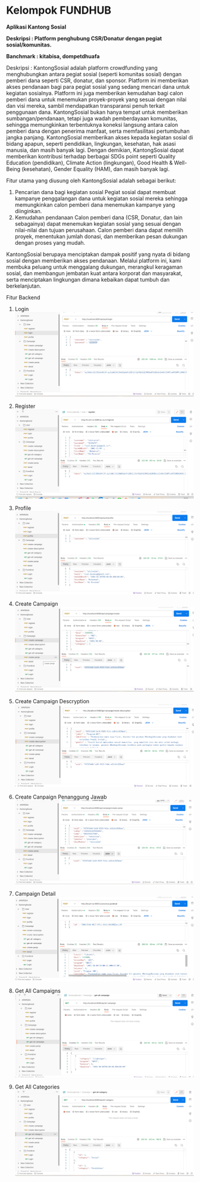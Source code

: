 
# Kelompok FUNDHUB
**Aplikasi Kantong Sosial**

**Deskripsi	: Platform penghubung CSR/Donatur dengan pegiat sosial/komunitas.**

**Banchmark	: kitabisa, dompetdhuafa**

Deskripsi	: 
KantongSosial adalah platform crowdfunding yang menghubungkan antara pegiat sosial (seperti komunitas sosial) dengan pemberi dana seperti CSR, donatur, dan sponsor. Platform ini memberikan akses pendanaan bagi para pegiat sosial yang sedang mencari dana untuk kegiatan sosialnya. Platform ini juga memberikan kemudahan bagi calon pemberi dana untuk menemukan proyek-proyek yang sesuai dengan nilai dan visi mereka, sambil mendapatkan transparansi penuh terkait penggunaan dana.
KantongSosial bukan hanya tempat untuk memberikan sumbangan/pendanaan, tetapi juga wadah pemberdayaan komunitas, sehingga memungkinkan terbentuknya koneksi langsung antara calon pemberi dana dengan penerima manfaat, serta memfasilitasi pertumbuhan jangka panjang. KantongSosial memberikan akses kepada kegiatan sosial di bidang apapun, seperti pendidikan, lingkungan, kesehatan, hak asasi manusia, dan masih banyak lagi. Dengan demikian, KantongSosial dapat memberikan kontribusi terhadap berbagai SDGs point seperti Quality Education (pendidikan), Climate Action (lingkungan), Good Health & Well-Being (kesehatan), Gender Equality (HAM), dan masih banyak lagi.

Fitur utama yang diusung oleh KantongSosial adalah sebagai berikut:
1. Pencarian dana bagi kegiatan sosial
Pegiat sosial dapat membuat kampanye penggalangan dana untuk kegiatan sosial mereka sehingga memungkinkan calon pemberi dana menemukan kampanye yang diinginkan.
2. Kemudahan pendanaan
Calon pemberi dana (CSR, Donatur, dan lain sebagainya) dapat menemukan kegiatan sosial yang sesuai dengan nilai-nilai dan tujuan perusahaan. Calon pemberi dana dapat memilih proyek, menentukan jumlah donasi, dan memberikan pesan dukungan dengan proses yang mudah.

KantongSosial berupaya menciptakan dampak positif yang nyata di bidang sosial dengan memberikan akses pendanaan. Melalui platform ini, kami membuka peluang untuk menggalang dukungan, merangkul keragaman sosial, dan membangun jembatan kuat antara korporat dan masyarakat, serta menciptakan lingkungan dimana kebaikan dapat tumbuh dan berkelanjutan.

Fitur Backend
1. Login
![alt text](https://github.com/alrivalda/kantongsosial/blob/master/Screenshoot/login-api.png?raw=true)

2. Register
![alt text](https://github.com/alrivalda/kantongsosial/blob/master/Screenshoot/register-api.png?raw=true)

3. Profile
![alt text](https://github.com/alrivalda/kantongsosial/blob/master/Screenshoot/profile-api.png?raw=true)

4. Create Campaign
![alt text](https://github.com/alrivalda/kantongsosial/blob/master/Screenshoot/create-campaign-api.png?raw=true)

5. Create Campaign Descryption
![alt text](https://github.com/alrivalda/kantongsosial/blob/master/Screenshoot/create-campaign-descryption-api.png?raw=true)

6. Create Canpaign Penanggung Jawab
![alt text](https://github.com/alrivalda/kantongsosial/blob/master/Screenshoot/create-penanggungjawab-api.png?raw=true)

7. Campaign Detail
![alt text](https://github.com/alrivalda/kantongsosial/blob/master/Screenshoot/campaign-detail-api.png?raw=true)

8. Get All Campaigns
![alt text](https://github.com/alrivalda/kantongsosial/blob/master/Screenshoot/get-all-campaign-api.png?raw=true)

9. Get All Categories
![alt text](https://github.com/alrivalda/kantongsosial/blob/master/Screenshoot/get-all-category-api.png?raw=true)
